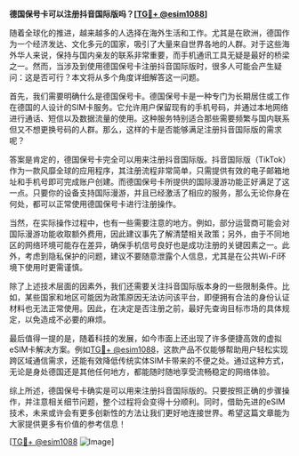 **德国保号卡可以注册抖音国际版吗？[[TG💪+ @esim1088](https://t.me/s/esim1088)]**

随着全球化的推进，越来越多的人选择在海外生活和工作。尤其是在欧洲，德国作为一个经济发达、文化多元的国家，吸引了大量来自世界各地的人群。对于这些海外华人来说，保持与国内亲友的联系非常重要，而手机通讯工具无疑是最好的桥梁之一。然而，当涉及到使用德国保号卡注册抖音国际版时，很多人可能会产生疑问：这是否可行？本文将从多个角度详细解答这一问题。

首先，我们需要明确什么是德国保号卡。德国保号卡是一种专门为长期居住或工作在德国的人设计的SIM卡服务。它允许用户保留现有的手机号码，并通过本地网络进行通话、短信以及数据流量的使用。这种服务特别适合那些需要频繁与国内联系但又不想更换号码的人群。那么，这样的卡是否能够满足注册抖音国际版的需求呢？

答案是肯定的，德国保号卡完全可以用来注册抖音国际版。抖音国际版（TikTok）作为一款风靡全球的应用程序，其注册流程非常简单，只需提供有效的电子邮箱地址和手机号即可完成账户创建。而德国保号卡所提供的国际漫游功能正好满足了这一点。只要你的设备支持国际漫游，并且已经激活了相应的服务，那么无论你身在何处，都可以正常使用德国保号卡进行注册操作。

当然，在实际操作过程中，也有一些需要注意的地方。例如，部分运营商可能会对国际漫游功能收取额外费用，因此建议事先了解清楚相关政策；另外，由于不同地区的网络环境可能存在差异，确保手机信号良好也是成功注册的关键因素之一。此外，考虑到隐私保护的问题，建议不要随意泄露个人信息，尤其是在公共Wi-Fi环境下使用时更需谨慎。

除了上述技术层面的因素外，我们还需要关注抖音国际版本身的一些限制条件。比如，某些国家和地区可能因为政策原因无法访问该平台，即便拥有合法的身份认证材料也无法正常使用。因此，在决定是否注册之前，最好先查询目标市场的具体规定，以免造成不必要的麻烦。

最后值得一提的是，随着科技的发展，如今市面上还出现了许多便捷高效的虚拟eSIM卡解决方案。例如[TG💪+ @esim1088](https://t.me/s/esim1088)，这款产品不仅能够帮助用户轻松实现跨区域通信需求，还能有效降低传统实体SIM卡带来的不便之处。通过这种方式，无论是身处德国还是其他任何地方，都能随时随地享受流畅稳定的网络体验。

综上所述，德国保号卡确实是可以用来注册抖音国际版的。只要按照正确的步骤操作，并注意相关细节问题，整个过程将会变得十分顺利。同时，借助先进的eSIM技术，未来或许会有更多创新性的方法让我们更好地连接世界。希望这篇文章能为大家提供更多有价值的参考信息！

[[TG💪+ @esim1088](https://t.me/s/esim1088) ![Image](https://i.postimg.cc/4NQfJmqS/Snipaste-2025-05-13-00-14-12.png)]
